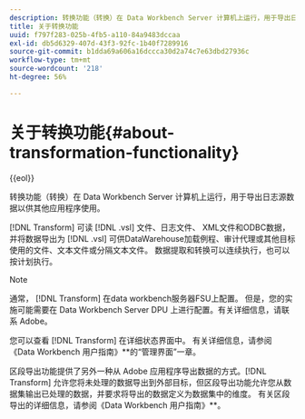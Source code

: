 ```yaml
---
description: 转换功能（转换）在 Data Workbench Server 计算机上运行，用于导出日志源数据以供其他应用程序使用。
title: 关于转换功能
uuid: f797f283-025b-4fb5-a110-84a9483dccaa
exl-id: db5d6329-407d-43f3-92fc-1b40f7289916
source-git-commit: b1dda69a606a16dccca30d2a74c7e63dbd27936c
workflow-type: tm+mt
source-wordcount: '218'
ht-degree: 56%

---
```


# 关于转换功能{#about-transformation-functionality}

{{eol}}

转换功能（转换）在 Data Workbench Server 计算机上运行，用于导出日志源数据以供其他应用程序使用。

[!DNL Transform] 可读 [!DNL .vsl] 文件、日志文件、 XML文件和ODBC数据，并将数据导出为 [!DNL .vsl] 可供DataWarehouse加载例程、审计代理或其他目标使用的文件、文本文件或分隔文本文件。 数据提取和转换可以连续执行，也可以按计划执行。

>[!NOTE]
>
>通常， [!DNL Transform] 在data workbench服务器FSU上配置。 但是，您的实施可能需要在 Data Workbench Server DPU 上进行配置。有关详细信息，请联系 Adobe。

您可以查看 [!DNL Transform] 在详细状态界面中。 有关详细信息，请参阅《Data Workbench 用户指南》**&#x200B;的“管理界面”一章。

区段导出功能提供了另外一种从 Adobe 应用程序导出数据的方式。[!DNL Transform] 允许您将未处理的数据导出到外部目标，但区段导出功能允许您从数据集输出已处理的数据，并要求将导出的数据定义为数据集中的维度。 有关区段导出的详细信息，请参阅《Data Workbench 用户指南》**。
